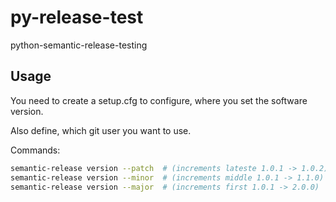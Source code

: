 # py-release-test
python-semantic-release-testing


## Usage

You need to create a setup.cfg to configure, where you set the software version.

Also define, which git user you want to use.

Commands:

```bash
semantic-release version --patch  # (increments lateste 1.0.1 -> 1.0.2)
semantic-release version --minor  # (increments middle 1.0.1 -> 1.1.0)
semantic-release version --major  # (increments first 1.0.1 -> 2.0.0)
```